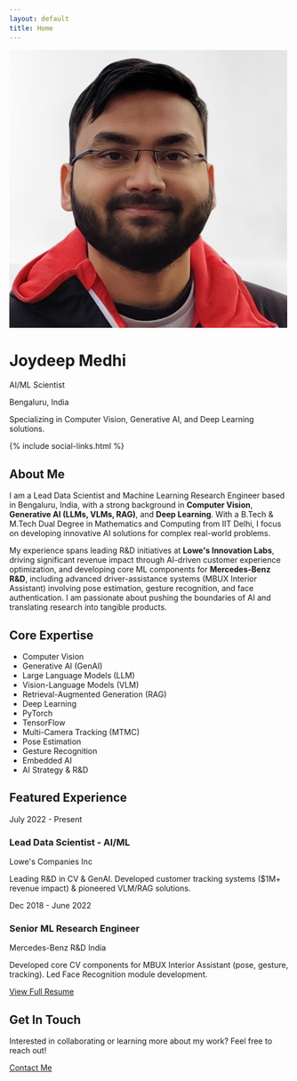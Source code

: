 ```yaml
---
layout: default
title: Home
---
```


<div class="hero">
  <div class="hero-content">
    <img src="/assets/images/profile.png" alt="Joydeep Medhi profile photo" class="profile-pic" />
    <h1 class="animate-text">Joydeep Medhi</h1>
    <p class="lead">AI/ML Scientist</p>
    <p class="location">Bengaluru, India</p>
    <p class="lead-subtitle">Specializing in Computer Vision, Generative AI, and Deep Learning solutions.</p>
    {% include social-links.html %}
  </div>
</div>

<div class="section">
  <h2 class="section-title">About Me</h2>
  <p>
    I am a Lead Data Scientist and Machine Learning Research Engineer based in Bengaluru, India, with a strong background in <strong>Computer Vision</strong>, <strong>Generative AI (LLMs, VLMs, RAG)</strong>, and <strong>Deep Learning</strong>. With a B.Tech & M.Tech Dual Degree in Mathematics and Computing from IIT Delhi, I focus on developing innovative AI solutions for complex real-world problems.
  </p>
  <p>
    My experience spans leading R&D initiatives at <strong>Lowe's Innovation Labs</strong>, driving significant revenue impact through AI-driven customer experience optimization, and developing core ML components for <strong>Mercedes-Benz R&D</strong>, including advanced driver-assistance systems (MBUX Interior Assistant) involving pose estimation, gesture recognition, and face authentication. I am passionate about pushing the boundaries of AI and translating research into tangible products.
  </p>
</div>

<div class="section">
  <h2 class="section-title">Core Expertise</h2>
  <ul class="skills-list">
    <li class="skill-item">Computer Vision</li>
    <li class="skill-item">Generative AI (GenAI)</li>
    <li class="skill-item">Large Language Models (LLM)</li>
    <li class="skill-item">Vision-Language Models (VLM)</li>
    <li class="skill-item">Retrieval-Augmented Generation (RAG)</li>
    <li class="skill-item">Deep Learning</li>
    <li class="skill-item">PyTorch</li>
    <li class="skill-item">TensorFlow</li>
    <li class="skill-item">Multi-Camera Tracking (MTMC)</li>
    <li class="skill-item">Pose Estimation</li>
    <li class="skill-item">Gesture Recognition</li>
    <li class="skill-item">Embedded AI</li>
    <li class="skill-item">AI Strategy & R&D</li>
  </ul>
</div>

<div class="section">
  <h2 class="section-title">Featured Experience</h2>
  <div class="timeline">
    <div class="timeline-item">
      <div class="timeline-date">July 2022 - Present</div>
      <h3 class="timeline-title">Lead Data Scientist - AI/ML</h3>
      <div class="timeline-subtitle">Lowe's Companies Inc</div>
      <p>Leading R&D in CV & GenAI. Developed customer tracking systems ($1M+ revenue impact) & pioneered VLM/RAG solutions.</p>
    </div>
    <div class="timeline-item">
      <div class="timeline-date">Dec 2018 - June 2022</div>
      <h3 class="timeline-title">Senior ML Research Engineer</h3>
      <div class="timeline-subtitle">Mercedes-Benz R&D India</div>
      <p>Developed core CV components for MBUX Interior Assistant (pose, gesture, tracking). Led Face Recognition module development.</p>
    </div>
  </div>
  <p class="text-center mt-3">
    <a href="/resume/" class="button">View Full Resume</a>
  </p>
</div>

<div class="section">
  <h2 class="section-title">Get In Touch</h2>
  <p>Interested in collaborating or learning more about my work? Feel free to reach out!</p>
  <p class="text-center">
    <a href="/contact/" class="button button-primary">Contact Me</a>
  </p>
</div>
